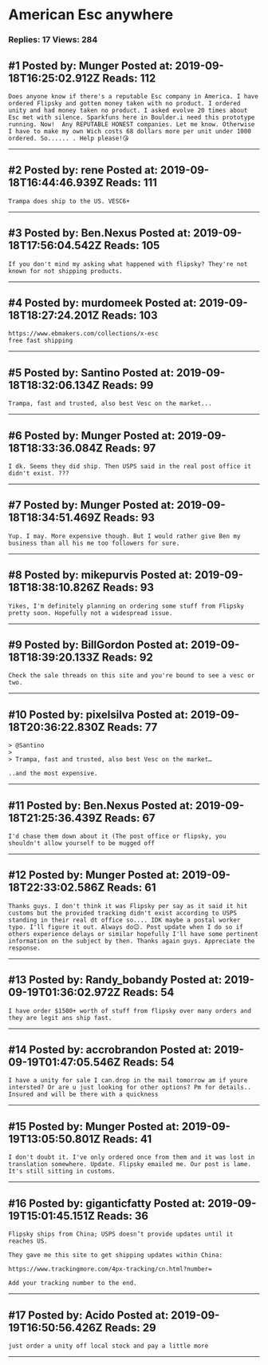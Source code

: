 # American Esc anywhere

### Replies: 17 Views: 284

## \#1 Posted by: Munger Posted at: 2019-09-18T16:25:02.912Z Reads: 112

```
Does anyone know if there's a reputable Esc company in America. I have ordered Flipsky and gotten money taken with no product. I ordered unity and had money taken no product. I asked evolve 20 times about Esc met with silence. Sparkfuns here in Boulder.i need this prototype running. Now!  Any REPUTABLE HONEST companies. Let me know. Otherwise I have to make my own Wich costs 68 dollars more per unit under 1000 ordered. So...... . Help please!😘
```

---
## \#2 Posted by: rene Posted at: 2019-09-18T16:44:46.939Z Reads: 111

```
Trampa does ship to the US. VESC6+
```

---
## \#3 Posted by: Ben.Nexus Posted at: 2019-09-18T17:56:04.542Z Reads: 105

```
If you don't mind my asking what happened with flipsky? They're not known for not shipping products.
```

---
## \#4 Posted by: murdomeek Posted at: 2019-09-18T18:27:24.201Z Reads: 103

```
https://www.ebmakers.com/collections/x-esc
free fast shipping
```

---
## \#5 Posted by: Santino Posted at: 2019-09-18T18:32:06.134Z Reads: 99

```
Trampa, fast and trusted, also best Vesc on the market...
```

---
## \#6 Posted by: Munger Posted at: 2019-09-18T18:33:36.084Z Reads: 97

```
I dk. Seems they did ship. Then USPS said in the real post office it didn't exist. ???
```

---
## \#7 Posted by: Munger Posted at: 2019-09-18T18:34:51.469Z Reads: 93

```
Yup. I may. More expensive though. But I would rather give Ben my business than all his me too followers for sure.
```

---
## \#8 Posted by: mikepurvis Posted at: 2019-09-18T18:38:10.826Z Reads: 93

```
Yikes, I'm definitely planning on ordering some stuff from Flipsky pretty soon. Hopefully not a widespread issue.
```

---
## \#9 Posted by: BillGordon Posted at: 2019-09-18T18:39:20.133Z Reads: 92

```
Check the sale threads on this site and you're bound to see a vesc or two.
```

---
## \#10 Posted by: pixelsilva Posted at: 2019-09-18T20:36:22.830Z Reads: 77

```
> @Santino 
> 
> Trampa, fast and trusted, also best Vesc on the market…

..and the most expensive.
```

---
## \#11 Posted by: Ben.Nexus Posted at: 2019-09-18T21:25:36.439Z Reads: 67

```
I'd chase them down about it (The post office or flipsky, you shouldn't allow yourself to be mugged off
```

---
## \#12 Posted by: Munger Posted at: 2019-09-18T22:33:02.586Z Reads: 61

```
Thanks guys. I don't think it was Flipsky per say as it said it hit customs but the provided tracking didn't exist according to USPS standing in their real dt office so.... IDK maybe a postal worker typo. I'll figure it out. Always do😉. Post update when I do so if others experience delays or similar hopefully I'll have some pertinent information on the subject by then. Thanks again guys. Appreciate the response.
```

---
## \#13 Posted by: Randy_bobandy Posted at: 2019-09-19T01:36:02.972Z Reads: 54

```
I have order $1500+ worth of stuff from flipsky over many orders and they are legit ans ship fast.
```

---
## \#14 Posted by: accrobrandon Posted at: 2019-09-19T01:47:05.546Z Reads: 54

```
I have a unity for sale I can.drop in the mail tomorrow am if youre intersted? Or are u just looking for other options? Pm for details.. Insured and will be there with a quickness
```

---
## \#15 Posted by: Munger Posted at: 2019-09-19T13:05:50.801Z Reads: 41

```
I don't doubt it. I've only ordered once from them and it was lost in translation somewhere. Update. Flipsky emailed me. Our post is lame. It's still sitting in customs.
```

---
## \#16 Posted by: giganticfatty Posted at: 2019-09-19T15:01:45.151Z Reads: 36

```
Flipsky ships from China; USPS doesn’t provide updates until it reaches US.

They gave me this site to get shipping updates within China:

https://www.trackingmore.com/4px-tracking/cn.html?number=

Add your tracking number to the end.
```

---
## \#17 Posted by: Acido Posted at: 2019-09-19T16:50:56.426Z Reads: 29

```
just order a unity off local stock and pay a little more
```

---
